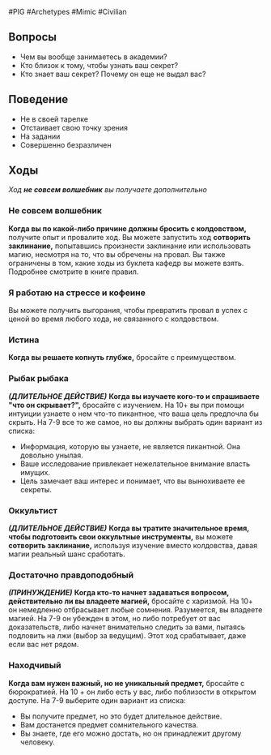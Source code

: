 #PIG  #Archetypes #Mimic #Civilian 

## Вопросы
* Чем вы вообще занимаетесь в академии?  
* Кто близок к тому, чтобы узнать ваш  секрет?  
* Кто знает ваш секрет? Почему он еще не  выдал вас?

## Поведение
- Не в своей тарелке
- Отстаивает свою точку зрения
- На задании
- Совершенно безразличен

## Ходы
*Ход **не совсем волшебник** вы получаете дополнительно*
### Не совсем волшебник
**Когда вы по какой-либо причине должны бросить с колдовством,** получите опыт и  провалите ход. Вы можете запустить ход **сотворить заклинание,** попытавшись  произнести заклинание или использовать магию, несмотря на то, что вы обречены на  провал. Вы также ограничены в том, какие ходы из буклета кафедр вы можете взять.  Подробнее смотрите в книге правил.
### Я работаю на стрессе и кофеине
Вы можете получить выгорания, чтобы превратить провал в успех с ценой во время любого хода, не связанного с колдовством.
### Истина
**Когда вы решаете копнуть глубже,** бросайте с преимуществом.
### Рыбак рыбака
***(ДЛИТЕЛЬНОЕ ДЕЙСТВИЕ)***
**Когда вы изучаете кого-то и спрашиваете "что он скрывает?",** бросайте с  изучением. На 10+ вы при помощи интуиции узнаете о нем что-то пикантное, что  ваша цель предпочла бы скрыть. На 7-9 все то же самое, но вы должны выбрать один  вариант из списка:  
* Информация, которую вы узнаете, не является пикантной. Она довольно унылая.
* Ваше исследование привлекает нежелательное внимание власть имущих.
* Цель замечает ваш интерес и понимает, что вы вынюхиваете ее секреты.
### Оккультист 
***(ДЛИТЕЛЬНОЕ ДЕЙСТВИЕ)***
**Когда вы тратите значительное время, чтобы подготовить свои оккультные  инструменты,** вы можете **сотворить заклинание,** используя изучение вместо  колдовства, давая магии реальный шанс сработать.  
### Достаточно правдоподобный 
***(ПРИНУЖДЕНИЕ)***
**Когда кто-то начнет задаваться вопросом, действительно ли вы владеете  магией,** бросайте с харизмой. На 10+ он немедленно отбрасывает любые сомнения.  Разумеется, вы владеете магией. На 7-9 он убежден в этом, но либо потребует от вас  доказательств, либо начнет внимательно следить за вами, пытаясь подловить на лжи  (выбор за ведущим).
Этот ход срабатывает, даже если вас нет рядом.
### Находчивый
**Когда вам нужен важный, но не уникальный предмет,** бросайте с бюрократией. На  10 + он либо есть у вас, либо поблизости в открытом доступе. На 7-9 выберите один  вариант из списка:
* Вы получите предмет, но это будет длительное действие.
* Вам достанется предмет сомнительного качества.
* Вы знаете, где его можно достать, но он принадлежит другому человеку.
